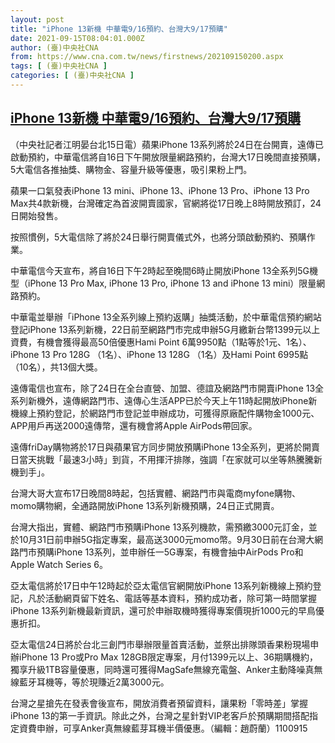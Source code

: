 ```yaml
---
layout: post
title: "iPhone 13新機 中華電9/16預約、台灣大9/17預購"
date: 2021-09-15T08:04:01.000Z
author: (臺)中央社CNA
from: https://www.cna.com.tw/news/firstnews/202109150200.aspx
tags: [ (臺)中央社CNA ]
categories: [ (臺)中央社CNA ]
---
```

<!--1631693041000-->
[iPhone 13新機 中華電9/16預約、台灣大9/17預購](https://www.cna.com.tw/news/firstnews/202109150200.aspx)
------

<div>
<div></div><div class="paragraph"><p>（中央社記者江明晏台北15日電）蘋果iPhone 13系列將於24日在台開賣，遠傳已啟動預約，中華電信將自16日下午開放限量網路預約，台灣大17日晚間直接預購，5大電信各推抽獎、購物金、容量升級等優惠，吸引果粉上門。</p><p>蘋果一口氣發表iPhone 13 mini、iPhone 13、iPhone 13 Pro、iPhone 13 Pro Max共4款新機，台灣確定為首波開賣國家，官網將從17日晚上8時開放預訂，24日開始發售。</p><p>按照慣例，5大電信除了將於24日舉行開賣儀式外，也將分頭啟動預約、預購作業。</p><p>中華電信今天宣布，將自16日下午2時起至晚間6時止開放iPhone 13全系列5G機型（iPhone 13 Pro Max, iPhone 13 Pro, iPhone 13 and iPhone 13 mini）限量網路預約。</p><p>中華電並舉辦「iPhone 13全系列線上預約返購」抽獎活動，於中華電信預約網站登記iPhone 13系列新機，22日前至網路門市完成申辦5G月繳新台幣1399元以上資費，有機會獲得最高50倍優惠Hami Point 6萬9950點（1點等於1元、1名）、iPhone 13 Pro 128G （1名）、iPhone 13 128G （1名）及Hami Point 6995點（10名），共13個大獎。</p><p>遠傳電信也宣布，除了24日在全台直營、加盟、德誼及網路門市開賣iPhone 13全系列新機外，遠傳網路門市、遠傳心生活APP已於今天上午11時起開放iPhone新機線上預約登記，於網路門市登記並申辦成功，可獲得原廠配件購物金1000元、APP用戶再送2000遠傳幣，還有機會將Apple AirPods帶回家。</p><p>遠傳friDay購物將於17日與蘋果官方同步開放預購iPhone 13全系列，更將於開賣日當天挑戰「最速3小時」到貨，不用揮汗排隊，強調「在家就可以坐等熱騰騰新機到手」。</p><p>台灣大哥大宣布17日晚間8時起，包括實體、網路門市與電商myfone購物、momo購物網，全通路開放iPhone 13系列新機預購，24日正式開賣。</p><p>台灣大指出，實體、網路門市預購iPhone 13系列機款，需預繳3000元訂金，並於10月31日前申辦5G指定專案，最高送3000元momo幣。9月30日前在台灣大網路門市預購iPhone 13系列，並申辦任一5G專案，有機會抽中AirPods Pro和Apple Watch Series 6。</p><p>亞太電信將於17日中午12時起於亞太電信官網開放iPhone 13系列新機線上預約登記，凡於活動網頁留下姓名、電話等基本資料，預約成功者，除可第一時間掌握iPhone 13系列新機最新資訊，還可於申辦取機時獲得專案價現折1000元的早鳥優惠折扣。</p><p>亞太電信24日將於台北三創門市舉辦限量首賣活動，並祭出排隊頭香果粉現場申辦iPhone 13 Pro或Pro Max 128GB限定專案，月付1399元以上、36期購機約，獨享升級1TB容量優惠，同時還可獲得MagSafe無線充電盤、Anker主動降噪真無線藍牙耳機等，等於現賺近2萬3000元。</p><p>台灣之星搶先在發表會後宣布，開放消費者預留資料，讓果粉「零時差」掌握iPhone 13的第一手資訊。除此之外，台灣之星針對VIP老客戶於預購期間搭配指定資費申辦，可享Anker真無線藍芽耳機半價優惠。（編輯：趙蔚蘭）1100915</p></div>
</div>
